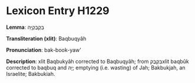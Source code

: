 # Lexicon Entry H1229

**Lemma**: בַּקְבֻּקְיָה

**Transliteration (xlit)**: Baqbuqyâh

**Pronunciation**: bak-book-yaw'

**Description**:
xlit Baqbukyâh corrected to Baqbuqyâh; from בַּקְבֻּקxlit baqbûk corrected to baqbuq and יָהּ; emptying (i.e. wasting) of Jah; Bakbukjah, an Israelite; Bakbukiah.

